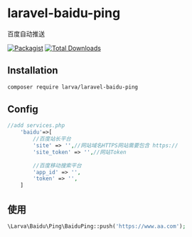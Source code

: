 # laravel-baidu-ping
百度自动推送

[![Packagist](https://img.shields.io/packagist/l/larva/laravel-baidu-ping.svg?maxAge=2592000)](https://packagist.org/packages/larva/laravel-baidu-ping)
[![Total Downloads](https://img.shields.io/packagist/dt/larva/laravel-baidu-ping.svg?style=flat-square)](https://packagist.org/packages/larva/laravel-baidu-ping)


## Installation

```bash
composer require larva/laravel-baidu-ping
```

## Config

```php
//add services.php
    'baidu'=>[
        //百度站长平台
        'site' => '',//网站域名HTTPS网站需要包含 https://
        'site_token' => '',//网站Token
              
        //百度移动搜索平台
        'app_id' => '',
        'token' => '',
    ]
```

## 使用
```php
\Larva\Baidu\Ping\BaiduPing::push('https://www.aa.com');
```